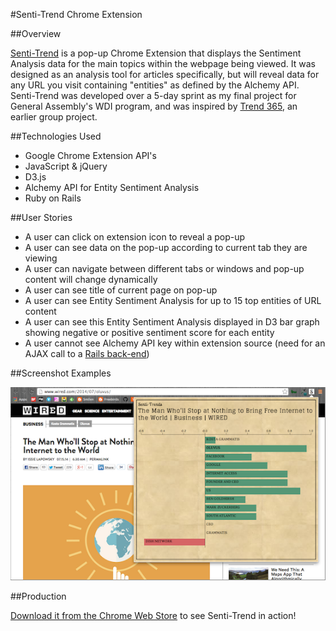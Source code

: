 #Senti-Trend Chrome Extension

##Overview

[Senti-Trend](https://chrome.google.com/webstore/detail/senti-trend/mpiibijblggpgpoddialioodnlbgongg "Senti-Trend") is a pop-up Chrome Extension that displays the Sentiment Analysis data for the main topics within the webpage being viewed. It was designed as an analysis tool for articles specifically, but will reveal data for any URL you visit containing "entities" as defined by the Alchemy API. Senti-Trend was developed over a 5-day sprint as my final project for General Assembly's WDI program, and was inspired by [Trend 365](https://github.com/ab75173/trend365 "Trend 365"), an earlier group project.

##Technologies Used
* Google Chrome Extension API's
* JavaScript & jQuery
* D3.js
* Alchemy API for Entity Sentiment Analysis
* Ruby on Rails

##User Stories
* A user can click on extension icon to reveal a pop-up
* A user can see data on the pop-up according to current tab they are viewing
* A user can navigate between different tabs or windows and pop-up content will change dynamically
* A user can see title of current page on pop-up
* A user can see Entity Sentiment Analysis for up to 15 top entities of URL content
* A user can see this Entity Sentiment Analysis displayed in D3 bar graph showing negative or positive sentiment score for each entity
* A user cannot see Alchemy API key within extension source (need for an AJAX call to a [Rails back-end](http://github.com/maryhipp/sentitrend_server "Rails back-end"))

##Screenshot Examples

![Example 1](./README/example1.png)

##Production

[Download it from the Chrome Web Store](https://chrome.google.com/webstore/detail/senti-trend/mpiibijblggpgpoddialioodnlbgongg "Download it from the Chrome Web Store") to see Senti-Trend in action!

